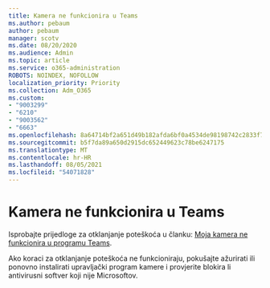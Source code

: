 ```yaml
---
title: Kamera ne funkcionira u Teams
ms.author: pebaum
author: pebaum
manager: scotv
ms.date: 08/20/2020
ms.audience: Admin
ms.topic: article
ms.service: o365-administration
ROBOTS: NOINDEX, NOFOLLOW
localization_priority: Priority
ms.collection: Adm_O365
ms.custom:
- "9003299"
- "6210"
- "9003562"
- "6663"
ms.openlocfilehash: 8a64714bf2a651d49b182afda6bf0a4534de98198742c2833f7ba9deb93e1c38
ms.sourcegitcommit: b5f7da89a650d2915dc652449623c78be6247175
ms.translationtype: MT
ms.contentlocale: hr-HR
ms.lasthandoff: 08/05/2021
ms.locfileid: "54071828"
---
```

# <a name="camera-isnt-working-in-teams"></a>Kamera ne funkcionira u Teams

Isprobajte prijedloge za otklanjanje poteškoća u članku: [Moja kamera ne funkcionira u programu Teams](https://support.microsoft.com/office/my-camera-isn-t-working-in-teams-9581983b-c6f9-40e3-b0d8-122857972ade).

Ako koraci za otklanjanje poteškoća ne funkcioniraju, pokušajte ažurirati ili ponovno instalirati upravljački program kamere i provjerite blokira li antivirusni softver koji nije Microsoftov.
